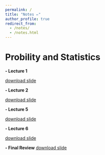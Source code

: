 ```yaml
---
permalink: /
title: "Notes ✏️"
author_profile: true
redirect_from: 
  - /notes/
  - /notes.html
---
```


# Probility and Statistics

**- Lecture 1** 

[download slide](../files/Chapter1)

**- Lecture 2** 

[download slide](../files/Chapter2)

**- Lecture 5** 

[download slide](../files/Chapter5)

**- Lecture 6** 

[download slide](../files/Chapter6)

**- Final Review** 
[download slide](../files/FinalReview2)
